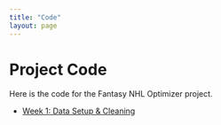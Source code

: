```yaml
---
title: "Code"
layout: page
---
```


# Project Code

Here is the code for the Fantasy NHL Optimizer project.

- [Week 1: Data Setup & Cleaning](code/week1.md)
